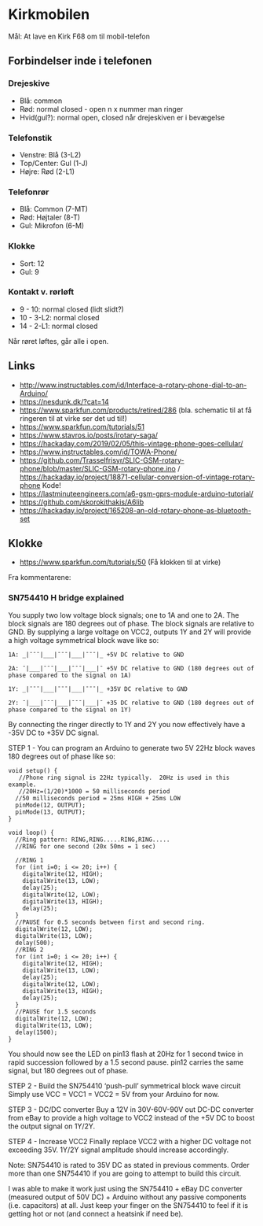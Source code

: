 # Kirkmobilen

Mål: At lave en Kirk F68 om til mobil-telefon

## Forbindelser inde i telefonen

### Drejeskive

* Blå: common
* Rød: normal closed - open n x nummer man ringer
* Hvid(gul?): normal open, closed når drejeskiven er i bevægelse

### Telefonstik

* Venstre: Blå (3-L2)
* Top/Center: Gul (1-J)
* Højre: Rød (2-L1)

### Telefonrør

* Blå: Common (7-MT)
* Rød: Højtaler (8-T)
* Gul: Mikrofon (6-M)

### Klokke

* Sort: 12
* Gul: 9

### Kontakt v. rørløft

* 9 - 10: normal closed (lidt slidt?)
* 10 - 3-L2: normal closed
* 14 - 2-L1: normal closed

Når røret løftes, går alle i open.

## Links

* <http://www.instructables.com/id/Interface-a-rotary-phone-dial-to-an-Arduino/>
* <https://nesdunk.dk/?cat=14>
* <https://www.sparkfun.com/products/retired/286> (bla. schematic til at få ringeren til at virke ser det ud til!)
* <https://www.sparkfun.com/tutorials/51>
* <https://www.stavros.io/posts/irotary-saga/>
* <https://hackaday.com/2019/02/05/this-vintage-phone-goes-cellular/>
* <https://www.instructables.com/id/TOWA-Phone/>
* <https://github.com/Trasselfrisyr/SLIC-GSM-rotary-phone/blob/master/SLIC-GSM-rotary-phone.ino> / <https://hackaday.io/project/18871-cellular-conversion-of-vintage-rotary-phone> Kode!
* <https://lastminuteengineers.com/a6-gsm-gprs-module-arduino-tutorial/>
* <https://github.com/skorokithakis/A6lib>
* <https://hackaday.io/project/165208-an-old-rotary-phone-as-bluetooth-set> 

## Klokke

* <https://www.sparkfun.com/tutorials/50> (Få klokken til at virke)

Fra kommentarene:

### SN754410 H bridge explained
You supply two low voltage block signals; one to 1A and one to 2A. The block signals are 180 degrees out of phase. The block signals are relative to GND. By supplying a large voltage on VCC2, outputs 1Y and 2Y will provide a high voltage symmetrical block wave like so:
```
1A: _|¯¯¯|___|¯¯¯|___|¯¯¯|_ +5V DC relative to GND

2A: ¯|___|¯¯¯|___|¯¯¯|___|¯ +5V DC relative to GND (180 degrees out of phase compared to the signal on 1A)

1Y: _|¯¯¯|___|¯¯¯|___|¯¯¯|_ +35V DC relative to GND

2Y: ¯|___|¯¯¯|___|¯¯¯|___|¯ +35 DC relative to GND (180 degrees out of phase compared to the signal on 1Y)
```

By connecting the ringer directly to 1Y and 2Y you now effectively have a -35V DC to +35V DC signal.

STEP 1 - You can program an Arduino to generate two 5V 22Hz block waves 180 degrees out of phase like so:

```
void setup() {
   //Phone ring signal is 22Hz typically.  20Hz is used in this example.
   //20Hz=(1/20)*1000 = 50 milliseconds period
  //50 milliseconds period = 25ms HIGH + 25ms LOW
  pinMode(12, OUTPUT);
  pinMode(13, OUTPUT);
}

void loop() {
  //Ring pattern: RING,RING.....RING,RING.....
  //RING for one second (20x 50ms = 1 sec)

  //RING 1
  for (int i=0; i <= 20; i++) {
    digitalWrite(12, HIGH);
    digitalWrite(13, LOW);
    delay(25);
    digitalWrite(12, LOW);
    digitalWrite(13, HIGH);
    delay(25);
  }
  //PAUSE for 0.5 seconds between first and second ring.
  digitalWrite(12, LOW);
  digitalWrite(13, LOW);
  delay(500);
  //RING 2
  for (int i=0; i <= 20; i++) {
    digitalWrite(12, HIGH);
    digitalWrite(13, LOW);
    delay(25);
    digitalWrite(12, LOW);
    digitalWrite(13, HIGH);
    delay(25);
  }
  //PAUSE for 1.5 seconds
  digitalWrite(12, LOW);
  digitalWrite(13, LOW);
  delay(1500);
}
```

You should now see the LED on pin13 flash at 20Hz for 1 second twice in rapid succession followed by a 1.5 second pause. pin12 carries the same signal, but 180 degrees out of phase.

STEP 2 - Build the SN754410 ‘push-pull’ symmetrical block wave circuit
Simply use VCC = VCC1 = VCC2 = 5V from your Arduino for now.

STEP 3 - DC/DC converter
Buy a 12V in 30V-60V-90V out DC-DC converter from eBay to provide a high voltage to VCC2 instead of the +5V DC to boost the output signal on 1Y/2Y.

STEP 4 - Increase VCC2
Finally replace VCC2 with a higher DC voltage not exceeding 35V. 1Y/2Y signal amplitude should increase accordingly.

Note: SN754410 is rated to 35V DC as stated in previous comments. Order more than one SN754410 if you are going to attempt to build this circuit.

I was able to make it work just using the SN754410 + eBay DC converter (measured output of 50V DC) + Arduino without any passive components (i.e. capacitors) at all. Just keep your finger on the SN754410 to feel if it is getting hot or not (and connect a heatsink if need be).
